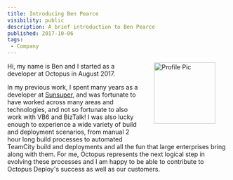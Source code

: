 ```yaml
---
title: Introducing Ben Pearce
visibility: public
description: A brief introduction to Ben Pearce
published: 2017-10-06
tags:
 - Company
---
```


<div style="float: right; margin: 30px; margin-top: 0">
<img alt="Profile Pic" src="https://i.octopus.com/site/team/avatar-ben-140.png" height="140" width="140" />
</div>

Hi, my name is Ben and I started as a developer at Octopus in August 2017.

In my previous work, I spent many years as a developer at [Sunsuper](https://www.sunsuper.com.au/), and was fortunate to have worked across many areas and technologies, and not so fortunate to also work with VB6 and BizTalk!  I was also lucky enough to experience a wide variety of build and deployment scenarios, from manual 2 hour long build processes to automated TeamCity build and deployments and all the fun that large enterprises bring along with them.  For me, Octopus represents the next logical step in evolving these processes and I am happy to be able to contribute to Octopus Deploy's success as well as our customers.
